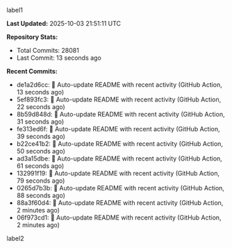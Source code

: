 
label1 
<!-- ACTIVITY_START -->
**Last Updated:** 2025-10-03 21:51:11 UTC

**Repository Stats:**
- Total Commits: 28081
- Last Commit: 13 seconds ago

**Recent Commits:**
- de1a2d6cc: 🤖 Auto-update README with recent activity (GitHub Action, 13 seconds ago)
- 5ef893fc3: 🤖 Auto-update README with recent activity (GitHub Action, 22 seconds ago)
- 8b59d848d: 🤖 Auto-update README with recent activity (GitHub Action, 31 seconds ago)
- fe313ed6f: 🤖 Auto-update README with recent activity (GitHub Action, 39 seconds ago)
- b22ce41b2: 🤖 Auto-update README with recent activity (GitHub Action, 50 seconds ago)
- ad3a15dbe: 🤖 Auto-update README with recent activity (GitHub Action, 61 seconds ago)
- 132991f19: 🤖 Auto-update README with recent activity (GitHub Action, 79 seconds ago)
- 0265d7b3b: 🤖 Auto-update README with recent activity (GitHub Action, 88 seconds ago)
- 88a3f60d4: 🤖 Auto-update README with recent activity (GitHub Action, 2 minutes ago)
- 06f973cd1: 🤖 Auto-update README with recent activity (GitHub Action, 2 minutes ago)
<!-- ACTIVITY_END -->

label2
